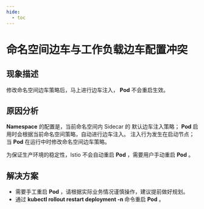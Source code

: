 ```yaml
---
hide:
  - toc
---
```


# 命名空间边车与工作负载边车配置冲突

## 现象描述

修改命名空间边车策略后，马上进行边车注入， __Pod__ 不会重启生效。

## 原因分析

 __Namespace__ 的配置是，当前命名空间内 Sidecar 的 默认边车注入策略； __Pod__ 启用时会根据当前命名空间策略，自动进行边车注入。
注入行为发生在启动节点；当 __Pod__ 在运行中时修改命名空间边车策略。

为保证生产环境的稳定性，Istio 不会自动重启 __Pod__ ，需要用户手动重启 __Pod__ 。

## 解决方案

* 需要手工重启 __Pod__ ，请根据实际业务情况谨慎操作，建议提前做好规划。
* 通过 __kubectl rollout restart deployment <deployment-name> -n <namespace>__ 命令重启 __Pod__ 。
